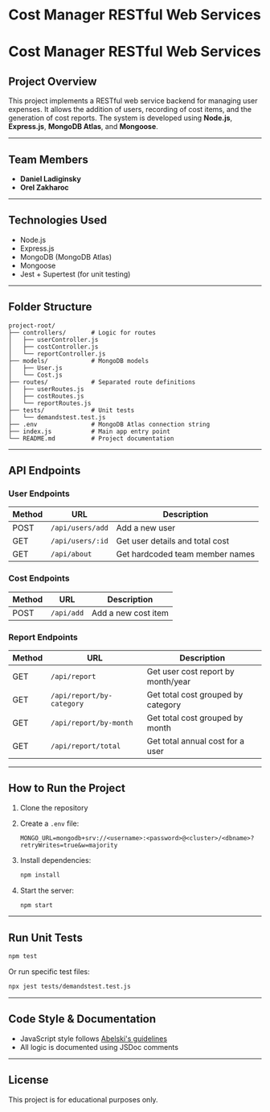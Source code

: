 ﻿# Cost Manager RESTful Web Services
# Cost Manager RESTful Web Services

## Project Overview

This project implements a RESTful web service backend for managing user expenses. It allows the addition of users, recording of cost items, and the generation of cost reports. The system is developed using **Node.js**, **Express.js**, **MongoDB Atlas**, and **Mongoose**.

---

## Team Members

* **Daniel Ladiginsky**
* **Orel Zakharoc**

---

## Technologies Used

* Node.js
* Express.js
* MongoDB (MongoDB Atlas)
* Mongoose
* Jest + Supertest (for unit testing)

---

## Folder Structure

```
project-root/
├── controllers/       # Logic for routes
│   ├── userController.js
│   ├── costController.js
│   └── reportController.js
├── models/            # MongoDB models
│   ├── User.js
│   └── Cost.js
├── routes/            # Separated route definitions
│   ├── userRoutes.js
│   ├── costRoutes.js
│   └── reportRoutes.js
├── tests/             # Unit tests
│   └── demandstest.test.js
├── .env               # MongoDB Atlas connection string
├── index.js           # Main app entry point
└── README.md          # Project documentation
```

---

## API Endpoints

### User Endpoints

| Method | URL              | Description                     |
| ------ | ---------------- | ------------------------------- |
| POST   | `/api/users/add` | Add a new user                  |
| GET    | `/api/users/:id` | Get user details and total cost |
| GET    | `/api/about`     | Get hardcoded team member names |

### Cost Endpoints

| Method | URL        | Description         |
| ------ | ---------- | ------------------- |
| POST   | `/api/add` | Add a new cost item |

### Report Endpoints

| Method | URL                       | Description                        |
| ------ | ------------------------- | ---------------------------------- |
| GET    | `/api/report`             | Get user cost report by month/year |
| GET    | `/api/report/by-category` | Get total cost grouped by category |
| GET    | `/api/report/by-month`    | Get total cost grouped by month    |
| GET    | `/api/report/total`       | Get total annual cost for a user   |

---

## How to Run the Project

1. Clone the repository
2. Create a `.env` file:

   ```env
   MONGO_URL=mongodb+srv://<username>:<password>@<cluster>/<dbname>?retryWrites=true&w=majority
   ```
3. Install dependencies:

   ```bash
   npm install
   ```
4. Start the server:

   ```bash
   npm start
   ```

---

## Run Unit Tests

```bash
npm test
```

Or run specific test files:

```bash
npx jest tests/demandstest.test.js
```

---

## Code Style & Documentation

* JavaScript style follows [Abelski's guidelines](http://www.abelski.com/courses/stylejs/stylerules.pdf)
* All logic is documented using JSDoc comments

---

## License

This project is for educational purposes only.
